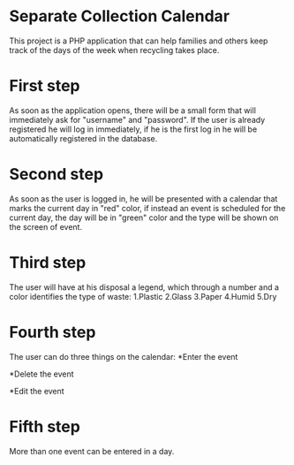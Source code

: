 # Separate Collection Calendar

This project is a PHP application that can help families and others keep track of the days of the week when recycling takes place.

# First step

As soon as the application opens, there will be a small form that will immediately ask for "username" and "password".
If the user is already registered he will log in immediately, if he is the first log in he will be automatically registered in the database.

# Second step

As soon as the user is logged in, he will be presented with a calendar that marks the current day in "red" color, if instead an event is scheduled for the current day, the day will be in "green" color and the type will be shown on the screen of event.

# Third step

The user will have at his disposal a legend, which through a number and a color identifies the type of waste:
1.Plastic
2.Glass
3.Paper
4.Humid
5.Dry

# Fourth step 

The user can do three things on the calendar:
*Enter the event

*Delete the event

*Edit the event

# Fifth step

More than one event can be entered in a day.
